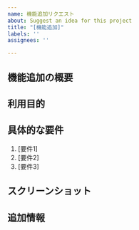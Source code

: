 ```yaml
---
name: 機能追加リクエスト
about: Suggest an idea for this project
title: "[機能追加]"
labels: ''
assignees: ''

---
```


## 機能追加の概要

<!-- 追加したい機能について簡潔に記載してください -->

## 利用目的

<!-- この機能が必要な理由や、この機能を使用することで得られる利益を記載してください -->

## 具体的な要件

<!-- 具体的な機能の要件を記載してください。可能であれば、どのように実装するかの詳細も記載してください -->
1. [要件1]
2. [要件2]
3. [要件3]

## スクリーンショット

<!-- 可能であれば、機能を示すスクリーンショットやモックアップを添付してください -->

## 追加情報

<!-- その他、機能追加に関する情報があれば記載してください -->